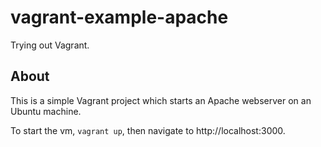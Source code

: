 vagrant-example-apache
======================

Trying out Vagrant.

## About

This is a simple Vagrant project which starts an Apache webserver on an Ubuntu machine.

To start the vm, ```vagrant up```, then navigate to http://localhost:3000.
